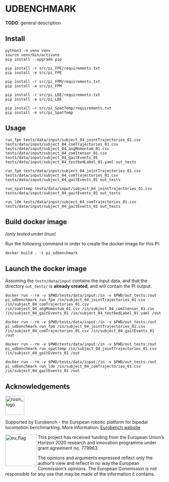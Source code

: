 # UDBENCHMARK

**TODO**: general description

## Install

```term
python3 -m venv venv
source venv/bin/activate
pip install --upgrade pip

pip install -r src/pi_FPE/requirements.txt
pip install -e src/pi_FPE

pip install -r src/pi_FPM/requirements.txt
pip install -e src/pi_FPM

pip install -r src/pi_LDE/requirements.txt
pip install -e src/pi_LDE

pip install -r src/pi_SpatTemp/requirements.txt
pip install -e src/pi_SpatTemp

```

## Usage

```term
run_fpe tests/data/input/subject_04_jointTrajectories_01.csv tests/data/input/subject_04_comTrajectories_01.csv tests/data/input/subject_04_angMomentum_01.csv tests/data/input/subject_04_comItensor_01.csv tests/data/input/subject_04_gaitEvents_01 tests/data/input/subject_04_testbedLabel_01.yaml out_tests
```

```term
run_fpm tests/data/input/subject_04_jointTrajectories_01.csv tests/data/input/subject_04_comTrajectories_01.csv tests/data/input/subject_04_gaitEvents_01 out_tests
```

```term
run_spattemp tests/data/input/subject_04_jointTrajectories_01.csv tests/data/input/subject_04_gaitEvents_01 out_tests
```

```term
run_lde tests/data/input/subject_04_comTrajectories_01.csv tests/data/input/subject_04_gaitEvents_01 out_tests
```


## Build docker image

_(only tested under linux)_

Run the following command in order to create the docker image for this PI:

```console
docker build . -t pi_udbenchmark
```


## Launch the docker image

Assuming the `tests/data/input` contains the input data, and that the directory `out_tests/` is **already created**, and will contain the PI output:

```shell
docker run --rm -v $PWD/tests/data/input:/in -v $PWD/out_tests:/out pi_udbenchmark run_fpe /in/subject_04_jointTrajectories_01.csv /in/subject_04_comTrajectories_01.csv /in/subject_04_angMomentum_01.csv /in/subject_04_comItensor_01.csv /in/subject_04_gaitEvents_01 /in/subject_04_testbedLabel_01.yaml /out
```

```shell
docker run --rm -v $PWD/tests/data/input:/in -v $PWD/out_tests:/out pi_udbenchmark run_fpm /in/subject_04_jointTrajectories_01.csv /in/subject_04_comTrajectories_01.csv /in/subject_04_gaitEvents_01 /out
```

```shell
docker run --rm -v $PWD/tests/data/input:/in -v $PWD/out_tests:/out pi_udbenchmark run_spattemp /in/subject_04_jointTrajectories_01.csv /in/subject_04_gaitEvents_01 /out
```

```shell
docker run --rm -v $PWD/tests/data/input:/in -v $PWD/out_tests:/out pi_udbenchmark run_lde /in/subject_04_comTrajectories_01.csv /in/subject_04_gaitEvents_01 /out
```

## Acknowledgements

<a href="http://eurobench2020.eu">
  <img src="http://eurobench2020.eu/wp-content/uploads/2018/06/cropped-logoweb.png"
       alt="rosin_logo" height="60" >
</a>

Supported by Eurobench - the European robotic platform for bipedal locomotion benchmarking.
More information: [Eurobench website][eurobench_website]

<img src="http://eurobench2020.eu/wp-content/uploads/2018/02/euflag.png"
     alt="eu_flag" width="100" align="left" >

This project has received funding from the European Union’s Horizon 2020
research and innovation programme under grant agreement no. 779963.

The opinions and arguments expressed reflect only the author‘s view and
reflect in no way the European Commission‘s opinions.
The European Commission is not responsible for any use that may be made
of the information it contains.

[eurobench_logo]: http://eurobench2020.eu/wp-content/uploads/2018/06/cropped-logoweb.png
[eurobench_website]: http://eurobench2020.eu "Go to website"
